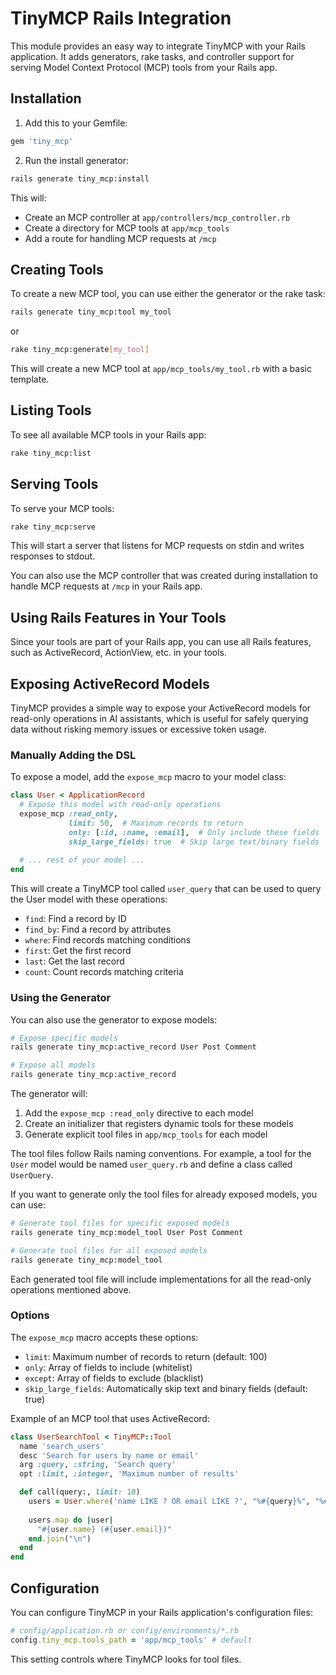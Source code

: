 # TinyMCP Rails Integration

This module provides an easy way to integrate TinyMCP with your Rails application. It adds generators, rake tasks, and controller support for serving Model Context Protocol (MCP) tools from your Rails app.

## Installation

1. Add this to your Gemfile:

```ruby
gem 'tiny_mcp'
```

2. Run the install generator:

```bash
rails generate tiny_mcp:install
```

This will:

- Create an MCP controller at `app/controllers/mcp_controller.rb`
- Create a directory for MCP tools at `app/mcp_tools`
- Add a route for handling MCP requests at `/mcp`

## Creating Tools

To create a new MCP tool, you can use either the generator or the rake task:

```bash
rails generate tiny_mcp:tool my_tool
```

or

```bash
rake tiny_mcp:generate[my_tool]
```

This will create a new MCP tool at `app/mcp_tools/my_tool.rb` with a basic template.

## Listing Tools

To see all available MCP tools in your Rails app:

```bash
rake tiny_mcp:list
```

## Serving Tools

To serve your MCP tools:

```bash
rake tiny_mcp:serve
```

This will start a server that listens for MCP requests on stdin and writes responses to stdout.

You can also use the MCP controller that was created during installation to handle MCP requests at `/mcp` in your Rails app.

## Using Rails Features in Your Tools

Since your tools are part of your Rails app, you can use all Rails features, such as ActiveRecord, ActionView, etc. in your tools.

## Exposing ActiveRecord Models

TinyMCP provides a simple way to expose your ActiveRecord models for read-only operations in AI assistants, which is useful for safely querying data without risking memory issues or excessive token usage.

### Manually Adding the DSL

To expose a model, add the `expose_mcp` macro to your model class:

```ruby
class User < ApplicationRecord
  # Expose this model with read-only operations
  expose_mcp :read_only, 
             limit: 50,  # Maximum records to return
             only: [:id, :name, :email],  # Only include these fields
             skip_large_fields: true  # Skip large text/binary fields
             
  # ... rest of your model ...
end
```

This will create a TinyMCP tool called `user_query` that can be used to query the User model with these operations:
- `find`: Find a record by ID
- `find_by`: Find a record by attributes
- `where`: Find records matching conditions
- `first`: Get the first record
- `last`: Get the last record
- `count`: Count records matching criteria

### Using the Generator

You can also use the generator to expose models:

```bash
# Expose specific models
rails generate tiny_mcp:active_record User Post Comment

# Expose all models
rails generate tiny_mcp:active_record
```

The generator will:
1. Add the `expose_mcp :read_only` directive to each model
2. Create an initializer that registers dynamic tools for these models
3. Generate explicit tool files in `app/mcp_tools` for each model

The tool files follow Rails naming conventions. For example, a tool for the `User` model would be named `user_query.rb` and define a class called `UserQuery`.

If you want to generate only the tool files for already exposed models, you can use:

```bash
# Generate tool files for specific exposed models
rails generate tiny_mcp:model_tool User Post Comment

# Generate tool files for all exposed models
rails generate tiny_mcp:model_tool
```

Each generated tool file will include implementations for all the read-only operations mentioned above.

### Options

The `expose_mcp` macro accepts these options:

- `limit`: Maximum number of records to return (default: 100)
- `only`: Array of fields to include (whitelist)
- `except`: Array of fields to exclude (blacklist)
- `skip_large_fields`: Automatically skip text and binary fields (default: true)

Example of an MCP tool that uses ActiveRecord:

```ruby
class UserSearchTool < TinyMCP::Tool
  name 'search_users'
  desc 'Search for users by name or email'
  arg :query, :string, 'Search query'
  opt :limit, :integer, 'Maximum number of results'

  def call(query:, limit: 10)
    users = User.where('name LIKE ? OR email LIKE ?', "%#{query}%", "%#{query}%").limit(limit)
    
    users.map do |user|
      "#{user.name} (#{user.email})"
    end.join("\n")
  end
end
```

## Configuration

You can configure TinyMCP in your Rails application's configuration files:

```ruby
# config/application.rb or config/environments/*.rb
config.tiny_mcp.tools_path = 'app/mcp_tools' # default
```

This setting controls where TinyMCP looks for tool files.

